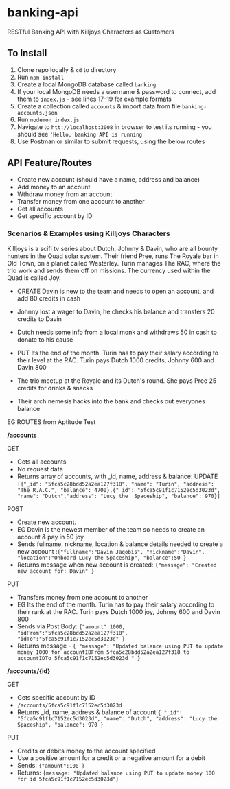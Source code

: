# banking-api
RESTful Banking API with Killjoys Characters as Customers

## To Install
1. Clone repo locally & `cd` to directory
2. Run `npm install`
3. Create a local MongoDB database called `banking`
4. If your local MongoDB needs a username & password to connect, add them to `index.js` - see lines 17-19 for example formats
5. Create a collection called `accounts` & import data from file `banking-accounts.json`
6. Run `nodemon index.js`
7. Navigate to `htt://localhost:3008` in browser to test its running - you should see `'Hello, banking API is running`
8. Use Postman or similar to submit requests, using the below routes

## API Feature/Routes

- Create new account (should have a name, address and balance)
- Add money to an account
- Wthdraw money from an account 
- Transfer money from one account to another
- Get all accounts
- Get specific account by ID 

### Scenarios & Examples using Killjoys Characters
Killjoys is a scifi tv series about Dutch, Johnny & Davin, who are all bounty hunters in the Quad solar system.
Their friend Pree, runs The Royale bar in Old Town, on a planet called Westerley. Turin manages The RAC, where the trio work and sends them off on missions. The currency used within the Quad is called Joy.

- CREATE Davin is new to the team and needs to open an account, and add 80 credits in cash

- Johnny lost a wager to Davin, he checks his balance and transfers 20 credits to Davin

- Dutch needs some info from a local monk and withdraws 50 in cash to donate to his cause

- PUT Its the end of the month. Turin has to pay their salary according to their level at the RAC.
Turin pays Dutch 1000 credits, Johnny 600 and Davin 800

- The trio meetup at the Royale and its Dutch's round. She pays Pree 25 credits for drinks & snacks

- Their arch nemesis hacks into the bank and checks out everyones balance 

EG ROUTES from Aptitude Test

**/accounts**

GET
- Gets all accounts
- No request data
- Returns array of accounts, with _id, name, address & balance: UPDATE `[{"_id": "5fca5c28bdd52a2ea127f318", "name": "Turin", "address": "The R.A.C.", "balance": 4700},{"_id": "5fca5c91f1c7152ec5d3023d", "name": "Dutch","address": "Lucy the  Spaceship", "balance": 970}]`

POST
- Create new account. 
- EG Davin is the newest member of the team so  needs to create an account & pay in 50 joy
- Sends fullname, nickname, location & balance details needed to create a new account :`{"fullname":"Davin Jaqobis", "nickname":"Davin", "location":"Onboard Lucy the Spaceship", "balance":50 }`
- Returns message when new account is created: `{"message": "Created new account for: Davin" }`

PUT
- Transfers money from one account to another
- EG Its the end of the month. Turin has to pay their salary according to their rank at the RAC.
  Turin pays Dutch 1000 joy, Johnny 600 and Davin 800
- Sends via Post Body:  `{"amount":1000, "idFrom":"5fca5c28bdd52a2ea127f318", "idTo":"5fca5c91f1c7152ec5d3023d" }`
- Returns message - `{
  "message": "Updated balance using PUT to update money 1000 for accountIDFrom 5fca5c28bdd52a2ea127f318 to accountIDTo 5fca5c91f1c7152ec5d3023d "
  }`



**/accounts/{id}**

GET
- Gets specific account by ID
- `/accounts/5fca5c91f1c7152ec5d3023d`
- Returns _id, name, address & balance of account
 `{
        "_id": "5fca5c91f1c7152ec5d3023d",
        "name": "Dutch",
        "address": "Lucy the  Spaceship",
        "balance": 970
    }`
  

PUT
- Credits or debits money to the account specified
- Use a positive amount for a credit or a negative amount for a debit
- Sends: `{"amount":100 }`
- Returns: `{message: "Updated balance using PUT to update money 100  for id 5fca5c91f1c7152ec5d3023d"}`





